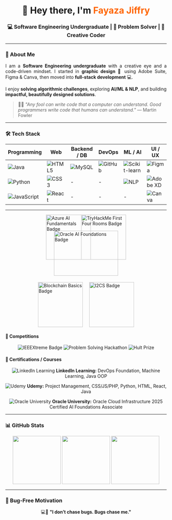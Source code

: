 <!-- Header Section -->
<h1 align="center">👋 Hey there, I'm <span style="color:#ff6600;">Fayaza Jiffry</span></h1>
<h3 align="center">💻 Software Engineering Undergraduate | 🚀 Problem Solver | 🎨 Creative Coder</h3>

---

<!-- About Me -->
### 🌟 About Me  
<p align="justify">
I am a <b>Software Engineering undergraduate</b> with a creative eye and a code-driven mindset.  
I started in <b>graphic design</b> 🎨 using Adobe Suite, Figma & Canva, then moved into <b>full-stack development</b> 💻.  

I enjoy <b>solving algorithmic challenges</b>, exploring <b>AI/ML & NLP</b>, and building <b>impactful, beautifully designed solutions</b>.
</p>

> 🧠✨ <i>"Any fool can write code that a computer can understand. Good programmers write code that humans can understand."</i> — Martin Fowler

---

<!-- Tech Stack -->
### 🛠 Tech Stack  

| Programming | Web | Backend / DB | DevOps | ML / AI | UI / UX |
|------------|-----|--------------|--------|---------|--------|
| ![Java](https://img.shields.io/badge/Java-ED8B00?style=for-the-badge&logo=java&logoColor=white) | ![HTML5](https://img.shields.io/badge/HTML5-E34F26?style=for-the-badge&logo=html5&logoColor=white) | ![MySQL](https://img.shields.io/badge/MySQL-4479A1?style=for-the-badge&logo=mysql&logoColor=white) | ![GitHub](https://img.shields.io/badge/GitHub-181717?style=for-the-badge&logo=github&logoColor=white) | ![Scikit-learn](https://img.shields.io/badge/Scikit--learn-F7931E?style=for-the-badge&logo=scikitlearn&logoColor=white) | ![Figma](https://img.shields.io/badge/Figma-F24E1E?style=for-the-badge&logo=figma&logoColor=white) |
| ![Python](https://img.shields.io/badge/Python-3776AB?style=for-the-badge&logo=python&logoColor=white) | ![CSS3](https://img.shields.io/badge/CSS3-1572B6?style=for-the-badge&logo=css3&logoColor=white) | - | - | ![NLP](https://img.shields.io/badge/NLP-Purple?style=for-the-badge) | ![Adobe XD](https://img.shields.io/badge/Adobe_XD-FF61F6?style=for-the-badge&logo=adobexd&logoColor=white) |
| ![JavaScript](https://img.shields.io/badge/JavaScript-F7DF1E?style=for-the-badge&logo=javascript&logoColor=black) | ![React](https://img.shields.io/badge/React-61DAFB?style=for-the-badge&logo=react&logoColor=black) | - | - | - | ![Canva](https://img.shields.io/badge/Canva-00C4CC?style=for-the-badge&logo=canva&logoColor=white) |

---

<!-- Achievements: Hexagonal Badge Layout -->
<div style="position: relative; width: 500px; height: 350px; margin: 0 auto;">
  <!-- Top Row -->
  <a href="https://www.credly.com/badges/d886f9bd-7c0f-4b16-9e06-547c909a7ce1/public_url" target="_blank" style="position: absolute; top: 0; left: 25%;">
    <img src="https://images.credly.com/size/220x220/images/4136ced8-75d5-4afb-8677-40b6236e2672/azure-ai-fundamentals-600x600.png" style="width:140px; height:140px;" alt="Azure AI Fundamentals Badge"/>
  </a>
  <a href="https://tryhackme.com/p/FayazaJiffry" target="_blank" style="position: absolute; top: 0; right: 25%;">
    <img src="https://tryhackme.com/img/badges/firstfour.svg" style="width:140px; height:140px;" alt="TryHackMe First Four Rooms Badge"/>
  </a>

  <!-- Center Badge -->
  <a href="https://brm-workforce.oracle.com/pdf/certview/images/OCI25AICFAV1.png" target="_blank" style="position: absolute; top: 50px; left: 50%; transform: translateX(-50%);">
    <img src="https://brm-workforce.oracle.com/pdf/certview/images/OCI25AICFAV1.png" style="width:200px; height:140px; object-fit: contain;" alt="Oracle AI Foundations Badge"/>
  </a>

  <!-- Bottom Row -->
  <a href="https://www.credly.com/badges/your-blockchain-badge-link-here" target="_blank" style="position: absolute; bottom: 0; left: 20%;">
    <img src="https://res.cloudinary.com/droqoz7lg/image/upload/f_auto/q_auto/v1748556702/assets/blockchain-basics-badge.png" style="width:140px; height:140px;" alt="Blockchain Basics Badge"/>
  </a>
  <a href="https://www.credly.com/badges/your-badge-link-here" target="_blank" style="position: absolute; bottom: 0; right: 20%;">
    <img src="https://images.credly.com/size/680x680/images/af8c6b4e-fc31-47c4-8dcb-eb7a2065dc5b/I2CS__1_.png" style="width:140px; height:140px;" alt="I2CS Badge"/>
  </a>
</div>

#### 🏁 Competitions  
<p align="center">
  <img src="https://img.shields.io/badge/IEEEXtreme-18.0-blue?style=for-the-badge&logo=ieee" alt="IEEEXtreme Badge" />
  <img src="https://img.shields.io/badge/Problem_Solving_Hackathon-green?style=for-the-badge&logo=hackerrank" alt="Problem Solving Hackathon" />
  <img src="https://img.shields.io/badge/Hult_Prize-purple?style=for-the-badge&logo=hult-prize" alt="Hult Prize" />
</p>

#### 📜 Certifications / Courses  
<p align="center">
  <img src="https://img.shields.io/badge/LinkedIn-blue?style=for-the-badge&logo=linkedin" alt="LinkedIn Learning" />
  <b>LinkedIn Learning:</b> DevOps Foundation, Machine Learning, Java OOP  
</p>
<p align="center">
  <img src="https://img.shields.io/badge/Udemy-red?style=for-the-badge&logo=udemy" alt="Udemy" />
  <b>Udemy:</b> Project Management, CSS/JS/PHP, Python, HTML, React, Java
</p>
<p align="center">
  <img src="https://img.shields.io/badge/Oracle-%23FF6600?style=for-the-badge&logo=oracle&logoColor=white" alt="Oracle University" />
  <b>Oracle University:</b> Oracle Cloud Infrastructure 2025 Certified AI Foundations Associate  
</p>

---

<!-- GitHub Stats -->
### 📊 GitHub Stats  
<p align="center">
  <img src="https://github-readme-stats.vercel.app/api?username=fayazajiffry&show_icons=true&theme=radical" height="150"/>
  <img src="https://github-readme-stats.vercel.app/api/top-langs/?username=fayazajiffry&layout=compact&theme=radical" height="150"/>
  <img src="https://github-profile-trophy.vercel.app/?username=fayazajiffry&theme=darkhub" height="150"/>
</p>

---

<!-- Fun Dev Quote -->
### 🐞 Bug-Free Motivation  
<p align="center">
  💻🐞 <b>"I don’t chase bugs. Bugs chase me."</b>
</p>
